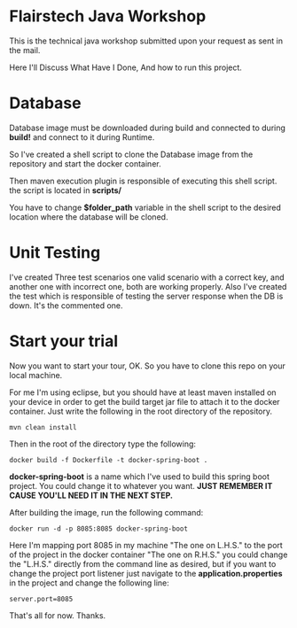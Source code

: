 # Flairstech Java Workshop

This is the technical java workshop submitted upon your request as sent in the mail.

Here I'll Discuss What Have I Done, And how to run this project.


# Database

Database image must be downloaded during build and connected to during **build!** and connect to it during Runtime.

So I've created a shell script to clone the Database image from the repository and start the docker container.

Then maven execution plugin is responsible of executing this shell script. the script is located in **scripts/**

You have to change **$folder_path** variable in the shell script to the desired location where the database will be cloned.

# Unit Testing

I've created Three test scenarios one valid scenario with a correct key, and another one with incorrect one, both are working properly. Also I've created the test which is responsible of testing the server response when the DB is down. It's the commented one.

# Start your trial

Now you want to start your tour, OK. So you have to clone this repo on your local machine.

For me I'm using eclipse, but you should have at least maven installed on your device in order to get the build target jar file to attach it to the docker container. Just write the following in the root directory of the repository.

    mvn clean install

Then in the root of the directory type the following:

    docker build -f Dockerfile -t docker-spring-boot .

**docker-spring-boot** is a name which I've used to build this spring boot project. You could change it to whatever you want. **JUST REMEMBER IT CAUSE YOU'LL NEED IT IN THE NEXT STEP.**

After building the image, run the following command:

    docker run -d -p 8085:8085 docker-spring-boot
Here I'm mapping port 8085 in my machine "The one on L.H.S." to the port of the project in the docker container "The one on R.H.S." you could change the "L.H.S." directly from the command line as desired, but if you want to change the project port listener just navigate to the **application.properties** in the project and change the following line:

    server.port=8085

That's all for now.
Thanks.